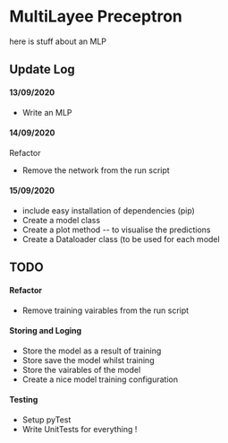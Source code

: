 # MultiLayee Preceptron 
here is stuff about an MLP


## Update Log
#### 13/09/2020
- Write an MLP

#### 14/09/2020
Refactor 
- Remove the network from the run script

#### 15/09/2020
- include easy installation of dependencies (pip)
- Create a model class 
- Create a plot method -- to visualise the predictions
- Create a Dataloader class (to be used for each model

## TODO
#### Refactor 
- Remove training vairables from the run script

#### Storing and Loging
- Store the model as a result of training 
- Store save the model whilst training 
- Store the vairables of the model 
- Create a nice model training configuration

#### Testing
- Setup pyTest
- Write UnitTests for everything !
